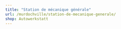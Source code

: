 ```yaml
---
title: "Station de mécanique générale"
url: /murdochville/station-de-mecanique-generale/
shop: Autowerkstatt
---
```

